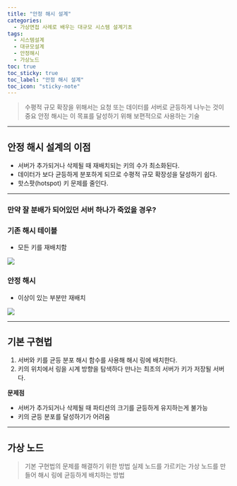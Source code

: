 ```yaml
---
title: "안정 해시 설계"
categories:
  - 가상면접 사례로 배우는 대규모 시스템 설계기초
tags:
  - 시스템설계
  - 대규모설계
  - 안정해시
  - 가상노드
toc: true
toc_sticky: true
toc_label: "안정 해시 설계"
toc_icon: "sticky-note"
---
```



> 수평적 규모 확장을 위해서는 요청 또는 데이터를 서버로 균등하게 나누는 것이 중요
안정 해시는 이 목표를 달성하기 위해 보편적으로 사용하는 기술
>

---

## 안정 해시 설계의  이점

- 서버가 추가되거나 삭제될 때 재배치되는 키의 수가 최소화된다.
- 데이터가 보다 균등하게 분포하게 되므로 수평적 규모 확장성을 달성하기 쉽다.
- 핫스팟(hotspot) 키 문제를 줄인다.

---

### 만약 잘 분배가 되어있던 서버 하나가 죽었을 경우?

### 기존 해시 테이블

- 모든 키를 재배치함

![](https://user-images.githubusercontent.com/55419159/138881514-e09e12fd-2764-40ee-9eef-2cf3a4a84f3f.png)

### 안정 해시

- 이상이 있는 부분만 재배치

![](https://user-images.githubusercontent.com/55419159/138881565-e60403c1-c98e-48ab-bb80-8a8c5f10320b.png)

---

## 기본 구현법

1. 서버와 키를 균등 분포 해시 함수를 사용해 해시 링에 배치한다.
2. 키의 위치에서 링을 시계 방향을 탐색하다 만나는 최초의 서버가 키가 저장될 서버다.

**문제점**

- 서버가 추가되거나 삭제될 때 파티션의 크기를 균등하게 유지하는게 불가능
- 키의 균등 분포를 달성하기가 어려움

---

## 가상 노드

> 기본 구현법의 문제를 해결하기 위한 방법
실제 노드를 가르키는 가상 노드를 만들어 해시 링에 균등하게 배치하는 방법
>
